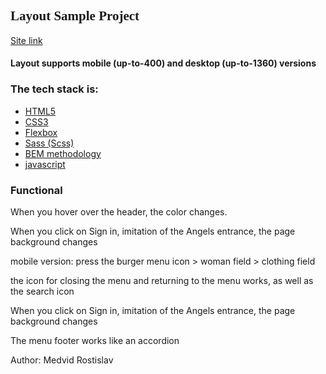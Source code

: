 

<h2 style="font-family: Cambria, Cochin, Georgia, Times, 'Times New Roman', serif;">Layout Sample Project</h2>

<a href="https://arybary.github.io/aurora_test/">Site link</a>

<h4>Layout supports mobile (up-to-400) and desktop (up-to-1360) versions</h4>


### The tech stack is: ### 
- [HTML5](https://en.wikipedia.org/wiki/HTML5)
- [CSS3](https://en.wikipedia.org/wiki/CSS)
- [Flexbox](https://en.wikipedia.org/wiki/CSS_Flexible_Box_Layout)
- [Sass (Scss)](https://sass-lang.com/)
- [BEM methodology](https://en.bem.info/methodology/)
- [javascript](https://developer.mozilla.org/ru/docs/Web/JavaScript)

###  Functional ### 

When you hover over the header, the color changes.

When you click on Sign in, imitation of the Angels entrance, the page background changes

mobile version:
press the burger menu icon > woman field > clothing field

the icon for closing the menu and returning to the menu works, as well as the search icon

When you click on Sign in, imitation of the Angels entrance, the page background changes

The menu footer works like an accordion



Author: Medvid Rostislav
